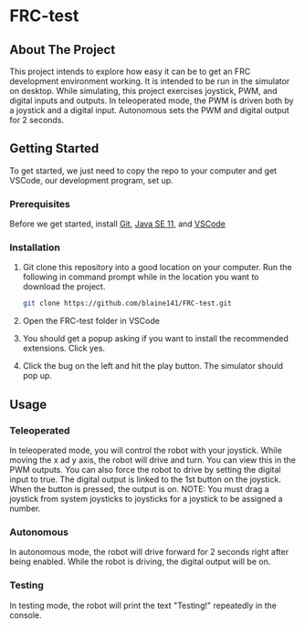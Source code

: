 # FRC-test

<!-- ABOUT THE PROJECT -->
## About The Project

This project intends to explore how easy it can be to get an FRC development environment working. It is intended to be run in the simulator on desktop. While simulating, this project exercises joystick, PWM, and digital inputs and outputs. In teleoperated mode, the PWM is driven both by a joystick and a digital input. Autonomous sets the PWM and digital output for 2 seconds. 


<!-- GETTING STARTED -->
## Getting Started

To get started, we just need to copy the repo to your computer and get VSCode, our development program, set up.

### Prerequisites

Before we get started, install [Git](https://git-scm.com/book/en/v2/Getting-Started-Installing-Git), [Java SE 11](https://www.oracle.com/java/technologies/javase-jdk11-downloads.html), and [VSCode](https://code.visualstudio.com/download)

### Installation

1. Git clone this repository into a good location on your computer. Run the following in command prompt while in the location you want to download the project. 
    ```sh
   git clone https://github.com/blaine141/FRC-test.git
   ```

2. Open the FRC-test folder in VSCode
3. You should get a popup asking if you want to install the recommended extensions. Click yes.
4. Click the bug on the left and hit the play button. The simulator should pop up.



<!-- USAGE EXAMPLES -->
## Usage

### Teleoperated

In teleoperated mode, you will control the robot with your joystick. While moving the x ad y axis, the robot will drive and turn. You can view this in the PWM outputs. You can also force the robot to drive by setting the digital input to true. The digital output is linked to the 1st button on the joystick. When the button is pressed, the output is on. NOTE: You must drag a joystick from system joysticks to joysticks for a joystick to be assigned a number.

### Autonomous

In autonomous mode, the robot will drive forward for 2 seconds right after being enabled. While the robot is driving, the digital output will be on.

### Testing

In testing mode, the robot will print the text "Testing!" repeatedly in the console.
